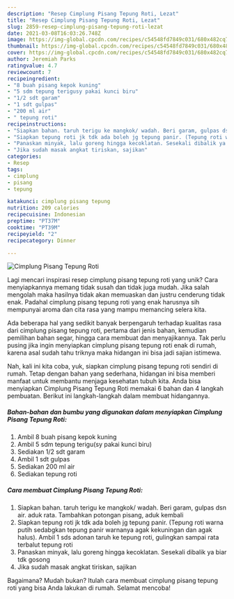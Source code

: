```yaml
---
description: "Resep Cimplung Pisang Tepung Roti, Lezat"
title: "Resep Cimplung Pisang Tepung Roti, Lezat"
slug: 2859-resep-cimplung-pisang-tepung-roti-lezat
date: 2021-03-08T16:03:26.748Z
image: https://img-global.cpcdn.com/recipes/c54548fd7849c031/680x482cq70/cimplung-pisang-tepung-roti-foto-resep-utama.jpg
thumbnail: https://img-global.cpcdn.com/recipes/c54548fd7849c031/680x482cq70/cimplung-pisang-tepung-roti-foto-resep-utama.jpg
cover: https://img-global.cpcdn.com/recipes/c54548fd7849c031/680x482cq70/cimplung-pisang-tepung-roti-foto-resep-utama.jpg
author: Jeremiah Parks
ratingvalue: 4.7
reviewcount: 7
recipeingredient:
- "8 buah pisang kepok kuning"
- "5 sdm tepung terigusy pakai kunci biru"
- "1/2 sdt garam"
- "1 sdt gulpas"
- "200 ml air"
- " tepung roti"
recipeinstructions:
- "Siapkan bahan. taruh terigu ke mangkok/ wadah. Beri garam, gulpas dsn air. aduk rata. Tambahkan potongan pisang, aduk kembali"
- "Siapkan tepung roti jk tdk ada boleh jg tepung panir. (Tepung roti warna putih sedabgkan tepung panir warnanya agak kekuningan dan agak halus). Ambil 1 sds adonan taruh ke tepung roti, gulingkan sampai rata terbalut tepung roti"
- "Panaskan minyak, lalu goreng hingga kecoklatan. Sesekali dibalik ya biar tdk gosong"
- "Jika sudah masak angkat tiriskan, sajikan"
categories:
- Resep
tags:
- cimplung
- pisang
- tepung

katakunci: cimplung pisang tepung 
nutrition: 209 calories
recipecuisine: Indonesian
preptime: "PT37M"
cooktime: "PT39M"
recipeyield: "2"
recipecategory: Dinner

---
```



![Cimplung Pisang Tepung Roti](https://img-global.cpcdn.com/recipes/c54548fd7849c031/680x482cq70/cimplung-pisang-tepung-roti-foto-resep-utama.jpg)

Lagi mencari inspirasi resep cimplung pisang tepung roti yang unik? Cara menyiapkannya memang tidak susah dan tidak juga mudah. Jika salah mengolah maka hasilnya tidak akan memuaskan dan justru cenderung tidak enak. Padahal cimplung pisang tepung roti yang enak harusnya sih mempunyai aroma dan cita rasa yang mampu memancing selera kita.

Ada beberapa hal yang sedikit banyak berpengaruh terhadap kualitas rasa dari cimplung pisang tepung roti, pertama dari jenis bahan, kemudian pemilihan bahan segar, hingga cara membuat dan menyajikannya. Tak perlu pusing jika ingin menyiapkan cimplung pisang tepung roti enak di rumah, karena asal sudah tahu triknya maka hidangan ini bisa jadi sajian istimewa.




Nah, kali ini kita coba, yuk, siapkan cimplung pisang tepung roti sendiri di rumah. Tetap dengan bahan yang sederhana, hidangan ini bisa memberi manfaat untuk membantu menjaga kesehatan tubuh kita. Anda bisa menyiapkan Cimplung Pisang Tepung Roti memakai 6 bahan dan 4 langkah pembuatan. Berikut ini langkah-langkah dalam membuat hidangannya.

<!--inarticleads1-->

##### Bahan-bahan dan bumbu yang digunakan dalam menyiapkan Cimplung Pisang Tepung Roti:

1. Ambil 8 buah pisang kepok kuning
1. Ambil 5 sdm tepung terigu(sy pakai kunci biru)
1. Sediakan 1/2 sdt garam
1. Ambil 1 sdt gulpas
1. Sediakan 200 ml air
1. Sediakan  tepung roti




<!--inarticleads2-->

##### Cara membuat Cimplung Pisang Tepung Roti:

1. Siapkan bahan. taruh terigu ke mangkok/ wadah. Beri garam, gulpas dsn air. aduk rata. Tambahkan potongan pisang, aduk kembali
1. Siapkan tepung roti jk tdk ada boleh jg tepung panir. (Tepung roti warna putih sedabgkan tepung panir warnanya agak kekuningan dan agak halus). Ambil 1 sds adonan taruh ke tepung roti, gulingkan sampai rata terbalut tepung roti
1. Panaskan minyak, lalu goreng hingga kecoklatan. Sesekali dibalik ya biar tdk gosong
1. Jika sudah masak angkat tiriskan, sajikan




Bagaimana? Mudah bukan? Itulah cara membuat cimplung pisang tepung roti yang bisa Anda lakukan di rumah. Selamat mencoba!
